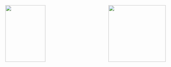 <img align='left' src="https://github-readme-stats.vercel.app/api?username=yooniversal" width="50%" height="180px">
<a href="https://solved.ac/caritas1996">
  <img align='right' src="http://mazassumnida.wtf/api/v2/generate_badge?boj=caritas1996" wieth="50%" height="180px">
</a>
